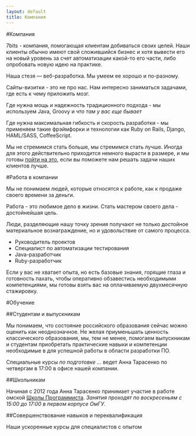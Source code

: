 ```yaml
---
layout: default
title: Компания
---
```

#Компания

7bits - компания, помогающая клиентам добиваться своих целей. Наши клиенты обычно имеют свой сложившийся бизнес и хотя вывести его на новый уровень за счет автоматизации какой-то его части, либо опробовать новую идею на практике.

Наша стезя &mdash; веб-разработка. Мы умеем ее хорошо и по-разному. 

Сайты-визитки - это не про нас. Нам интересно заниматься задачами, где есть к чему приложить мозг.

Где нужна мощь и надежность традиционного подхода - мы используем Java, Groovy и _что там у вас еще бывает_

Где нужна максимальная гибкость и скорость разработки - мы применяем такие фрэймфорки и технологии как Ruby on Rails, Django, HAML/SASS, CoffeeScript.

<!--_Что-то еще надо написать про мобильные версии и сайты с офигенно сложным фронтендом_
-->

<!--_Про процессы надо еще что-то сказать, тока чтоб не скучно_
-->

Мы не стремимся стать больше, мы стремимся стать лучше. Иногда для этого действительно приходится немного вырасти в размере, и мы готовы [пойти на это](jobs.html), если вы поможете нам решать задачи наших клиентов лучше.


#Работа в компании

Мы не понимаем людей, которые относятся к работе, как к продаже своего времени за деньги.

Работа - это любимое дело в жизни. Стать мастером своего дела - достойнейшая цель.

Люди, разделяющие нашу точку зрения получают не только достойное материальное вознаграждение, но и удовольствие от самого процесса.

- Руководитель проектов
- Специалист по автоматизации тестирования
- Java-разработчик
- Ruby-разработчик

Если у вас не хватает опыта, но есть базовые знания, горящие глаза и готовность пахать, чтобы оперативно обзавестись необходимыми компетенциями, мы готовы взять вас на оплачиваемую двухмесячную стажировку.

<!--
Если вы хотите присмотреться и понять, что из себя представляет работа в нашей компании &ndash; возможно у нас  найдется для вас место интерна.
-->



#Обучение


##Студентам и выпускникам

Мы понимаем, что состояние российского образования сейчас можно оценить как неоднозначное.
Не желая приуменьшать ценность классического образования, мы, тем не менее, помогаем выпускникам и студентам приобретать практические навыки и компетенции необходимые в для успешной работы в области разработки ПО.

Специальные курсы _по подготовке ..._ ведет Анна Тарасенко по четвергам в 17:00 в офисе нашей компании.

##Школьникам

Начиная с 2012 года Анна Тарасенко принимает участие в работе омской [Школы Программиста](http://progschool.ru).
_Занятия проходят по воскресеньям с 15:00 до 17:00 в первом корпусе ОмГУ._


<!-- Тем не менее, ценность классического образования в области программирования очень велика. -->

##Совершенствование навыков и переквалификация

Наши ускоренные курсы для специалистов с опытом
